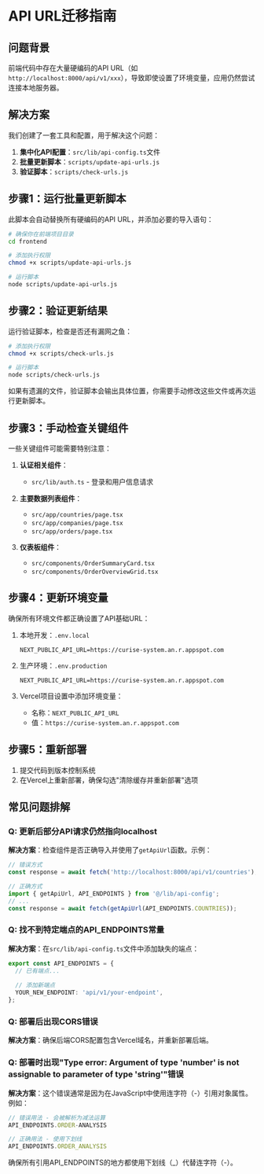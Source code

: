 # API URL迁移指南

## 问题背景

前端代码中存在大量硬编码的API URL（如`http://localhost:8000/api/v1/xxx`），导致即使设置了环境变量，应用仍然尝试连接本地服务器。

## 解决方案

我们创建了一套工具和配置，用于解决这个问题：

1. **集中化API配置**：`src/lib/api-config.ts`文件
2. **批量更新脚本**：`scripts/update-api-urls.js`
3. **验证脚本**：`scripts/check-urls.js`

## 步骤1：运行批量更新脚本

此脚本会自动替换所有硬编码的API URL，并添加必要的导入语句：

```bash
# 确保你在前端项目目录
cd frontend

# 添加执行权限
chmod +x scripts/update-api-urls.js

# 运行脚本
node scripts/update-api-urls.js
```

## 步骤2：验证更新结果

运行验证脚本，检查是否还有漏网之鱼：

```bash
# 添加执行权限
chmod +x scripts/check-urls.js

# 运行脚本
node scripts/check-urls.js
```

如果有遗漏的文件，验证脚本会输出具体位置，你需要手动修改这些文件或再次运行更新脚本。

## 步骤3：手动检查关键组件

一些关键组件可能需要特别注意：

1. **认证相关组件**：
   - `src/lib/auth.ts` - 登录和用户信息请求

2. **主要数据列表组件**：
   - `src/app/countries/page.tsx`
   - `src/app/companies/page.tsx`
   - `src/app/orders/page.tsx`

3. **仪表板组件**：
   - `src/components/OrderSummaryCard.tsx`
   - `src/components/OrderOverviewGrid.tsx`

## 步骤4：更新环境变量

确保所有环境文件都正确设置了API基础URL：

1. 本地开发：`.env.local`
   ```
   NEXT_PUBLIC_API_URL=https://curise-system.an.r.appspot.com
   ```

2. 生产环境：`.env.production`
   ```
   NEXT_PUBLIC_API_URL=https://curise-system.an.r.appspot.com
   ```

3. Vercel项目设置中添加环境变量：
   - 名称：`NEXT_PUBLIC_API_URL`
   - 值：`https://curise-system.an.r.appspot.com`

## 步骤5：重新部署

1. 提交代码到版本控制系统
2. 在Vercel上重新部署，确保勾选"清除缓存并重新部署"选项

## 常见问题排解

### Q: 更新后部分API请求仍然指向localhost

**解决方案**：检查组件是否正确导入并使用了`getApiUrl`函数。示例：

```typescript
// 错误方式
const response = await fetch('http://localhost:8000/api/v1/countries');

// 正确方式
import { getApiUrl, API_ENDPOINTS } from '@/lib/api-config';
// ...
const response = await fetch(getApiUrl(API_ENDPOINTS.COUNTRIES));
```

### Q: 找不到特定端点的API_ENDPOINTS常量

**解决方案**：在`src/lib/api-config.ts`文件中添加缺失的端点：

```typescript
export const API_ENDPOINTS = {
  // 已有端点...
  
  // 添加新端点
  YOUR_NEW_ENDPOINT: 'api/v1/your-endpoint',
};
```

### Q: 部署后出现CORS错误

**解决方案**：确保后端CORS配置包含Vercel域名，并重新部署后端。

### Q: 部署时出现"Type error: Argument of type 'number' is not assignable to parameter of type 'string'"错误

**解决方案**：这个错误通常是因为在JavaScript中使用连字符（-）引用对象属性。例如：

```typescript
// 错误用法 - 会被解析为减法运算
API_ENDPOINTS.ORDER-ANALYSIS

// 正确用法 - 使用下划线
API_ENDPOINTS.ORDER_ANALYSIS
```

确保所有引用API_ENDPOINTS的地方都使用下划线（_）代替连字符（-）。 